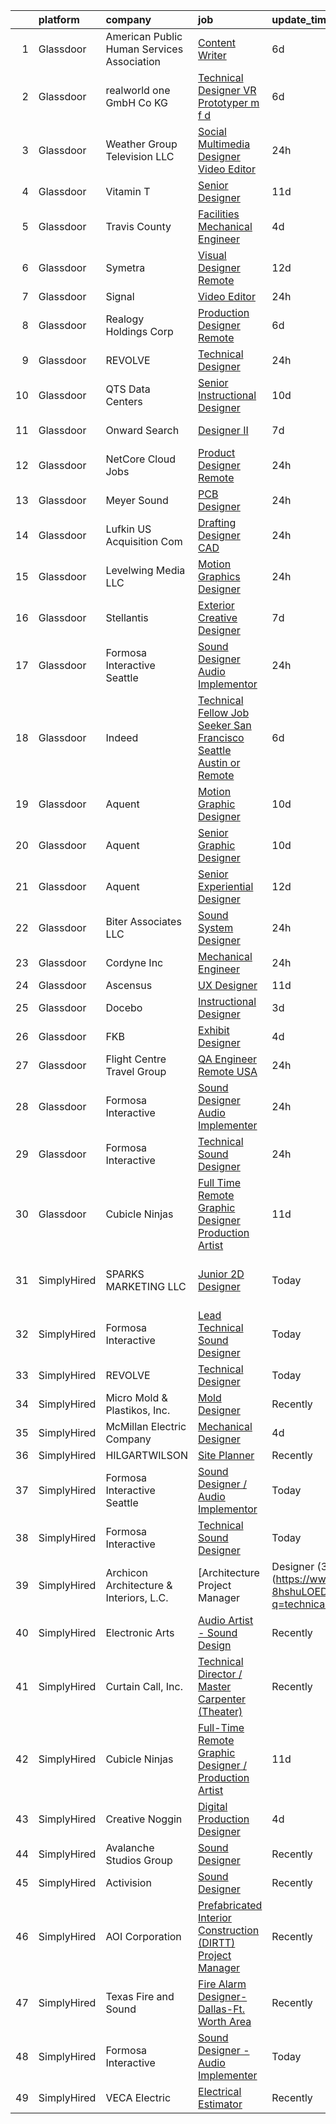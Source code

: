 

|    | platform    | company                                    | job                                                                                                                                                                                                                                                                                                                                                                                                                                                                                                                                                                                                                                                                                                                                                                                                                                                                                                                                                                                                                                                                                                                                                                                                                                                                                                                                             | update_time   | location                     |
|---:|:------------|:-------------------------------------------|:------------------------------------------------------------------------------------------------------------------------------------------------------------------------------------------------------------------------------------------------------------------------------------------------------------------------------------------------------------------------------------------------------------------------------------------------------------------------------------------------------------------------------------------------------------------------------------------------------------------------------------------------------------------------------------------------------------------------------------------------------------------------------------------------------------------------------------------------------------------------------------------------------------------------------------------------------------------------------------------------------------------------------------------------------------------------------------------------------------------------------------------------------------------------------------------------------------------------------------------------------------------------------------------------------------------------------------------------|:--------------|:-----------------------------|
|  1 | Glassdoor   | American Public Human Services Association | [Content Writer](https://www.glassdoor.com/partner/jobListing.htm?pos=125&ao=1136043&s=58&guid=0000018160fc782580a975adcbbae159&src=GD_JOB_AD&t=SR&vt=w&cs=1_296395ab&cb=1655189567906&jobListingId=1007924547616&jrtk=3-0-1g5gfou2gia2m801-1g5gfou2vii1d800-5befba33fab0aa2d-)                                                                                                                                                                                                                                                                                                                                                                                                                                                                                                                                                                                                                                                                                                                                                                                                                                                                                                                                                                                                                                                                 | 6d            | Remote                       |
|  2 | Glassdoor   | realworld one GmbH   Co KG                 | [Technical Designer   VR Prototyper  m f d ](https://www.glassdoor.com/partner/jobListing.htm?pos=127&ao=1136043&s=58&guid=0000018160fc782580a975adcbbae159&src=GD_JOB_AD&t=SR&vt=w&cs=1_4da6bd7a&cb=1655189567907&jobListingId=1007923534172&jrtk=3-0-1g5gfou2gia2m801-1g5gfou2vii1d800-58c01461e58c3bae-)                                                                                                                                                                                                                                                                                                                                                                                                                                                                                                                                                                                                                                                                                                                                                                                                                                                                                                                                                                                                                                     | 6d            | Remote                       |
|  3 | Glassdoor   | Weather Group Television LLC               | [Social Multimedia Designer Video Editor](https://www.glassdoor.com/partner/jobListing.htm?pos=128&ao=1136043&s=58&guid=0000018160fc782580a975adcbbae159&src=GD_JOB_AD&t=SR&vt=w&cs=1_32166cd7&cb=1655189567907&jobListingId=1007936819943&jrtk=3-0-1g5gfou2gia2m801-1g5gfou2vii1d800-23ab6dd74c5d0190-)                                                                                                                                                                                                                                                                                                                                                                                                                                                                                                                                                                                                                                                                                                                                                                                                                                                                                                                                                                                                                                        | 24h           | Atlanta, GA                  |
|  4 | Glassdoor   | Vitamin T                                  | [Senior Designer](https://www.glassdoor.com/partner/jobListing.htm?pos=115&ao=1110586&s=58&guid=0000018160fc782580a975adcbbae159&src=GD_JOB_AD&t=SR&vt=w&cs=1_bea87aac&cb=1655189567906&jobListingId=1007913667833&cpc=AC285F3A3ECA6BB0&jrtk=3-0-1g5gfou2gia2m801-1g5gfou2vii1d800-baf80011e21b8684--6NYlbfkN0DMrcEu7yrtATojKJA7cEzGQ3FdRGWLh0CZQInL4ECGI6k5tN82kdM0OKoro5eXmjrhU1LzCeq0l2IIkj6n6RI8_0amsVUGQP15NMpAuhX-yad4CDq7e_LfVxFA3F54u95X8Sh8xt6I5sA1eKvUwGVipAkl0DBa93dQ_fby4AVnsvPejjDLyDZDAmN6lJQCox6UabcXO1VCzhSuCGaLwxqszW0nazULMpay8xOethEf7xXTb4itvCFEzEpS8AE5rNU6mIHU-oEK1kHZqEXKC2smPrit4Fiv-iCIO0rYADksbZKHsHfmOWUyQrTrwLxSFIZXozadb80pH4q_qk0raumGMJmWq8r0e3B9qQhquryZnGiFUYh2Ds0fBrXR1c29q3vyuN4wNxoruN4XvbfiiAb4QM-E4YRxvwqg_9WGRD5dBOv4rep4xrooKgvgisY0ICET63b4l0tljlO9r0zcfpGj)                                                                                                                                                                                                                                                                                                                                                                                                                                                                                                                                           | 11d           | Remote                       |
|  5 | Glassdoor   | Travis County                              | [Facilities Mechanical Engineer](https://www.glassdoor.com/partner/jobListing.htm?pos=101&ao=1110586&s=58&guid=0000018160fc782580a975adcbbae159&src=GD_JOB_AD&t=SR&vt=w&cs=1_57bb269c&cb=1655189567904&jobListingId=1007929714118&cpc=768CFBF58AF7B31D&jrtk=3-0-1g5gfou2gia2m801-1g5gfou2vii1d800-51a2754220af87a5--6NYlbfkN0DPC_LVculOqwqU5hJIEhpWd4EhNYpIBkCFdcy_r_MFe7ANdGmQxI-VvXJrD63T4D-IuiuGT9SGO4KPw_10KHO8vm2j_QZuFjys1--zmzu8ck3aOgaTDEMcaKwsmU1kLWoUlNL68lrv_rSx0-CMvZsywyETUFLEohMjqpFYbH3pGDyx85d6FN4Q4THDKJjxNcdJZM9lCPwo_1IHZIbVlmPsr8uyjVDeUURHlSLmSygCYjqDIPiWG7bmmtLoRCqIiuQQYkcUjLD-OnAeiizeaFBIb5-XFWwZ47VLNByQiQLHmMwWiIVomAO0mMoa-5PBXezJHuwZy1aX13WZRjZJL2GPJEYkFEOKDD0UHcD6invGQkltG9lC3gkLsYWg7qtgJx3bRg0DxibI3muYCZYpT_uOv6J-Wjjn6ckG4nWr1hQIYjkbfN01E2zhxylAimgsKygh7ONCtKcwMCU1cGL8DlRzms12U4YIfh6Se5wZDgKqZWmRgi1y7l_geEjwvgeCm_A1_az_AsjsIbk-ZntgbhkvQoPBoRSPOgw%3D)                                                                                                                                                                                                                                                                                                                                                                                                                                              | 4d            | Austin, TX                   |
|  6 | Glassdoor   | Symetra                                    | [Visual Designer   Remote](https://www.glassdoor.com/partner/jobListing.htm?pos=106&ao=1110586&s=58&guid=0000018160fc782580a975adcbbae159&src=GD_JOB_AD&t=SR&vt=w&cs=1_7c037383&cb=1655189567904&jobListingId=1007910117840&cpc=8795CF9063CD573D&jrtk=3-0-1g5gfou2gia2m801-1g5gfou2vii1d800-81365151b091542e--6NYlbfkN0DxLmO7NH_YTtLbOIMvJFqJGEF88__vqD2fZF7JxivJ0azNiCTgnfJhqK52DTe9kl3HxAUXSrL2mTd0Ptx5yHlrOP7pNyy_I0DH1ewqAlG-HwrZHUudZdbZdhMuQaE91j7v3Tw7VN79EeVQTmxCsMd4tn55Y-PDa_cgZasr_TwpzAKiyHVrjtScpEzbi303N7FjZQmvjh1SD8P_jNlcIocSLZWO3Vvv1oiui4fwTL5OMw6b0CXjp6elFj0JHAx4rKbsgh5acfwsDklhWgk3MnnlNjpbmLefxHziB4wktWFmb-yfxDf-XVrISp-rfQmArSuoqH9A5DcKxrIpcNAc-7hSsL4C0QyeqxOqe0mi_hUvM7adYsr_RQuOJDzTLWAONWhjxBuQ6R6TapBiTVKr41Ykus4AZ5xIYgiOveR4VVuP2UpfzVfG2O0H38fq_qBN6nx0QSMz3-kbp2MZijKI5kyTliQhWOXZyw_QvCU0UOj9kmLt0As-RTxasxo4pp-UHmxYkFQ58b2PJD50EJUI7Y21nrZzFaBfQQwK3bWqn1N-sK3x01a60kgljTqar-WreuGAPk3uaXMlQw%3D%3D)                                                                                                                                                                                                                                                                                                                                                                                                      | 12d           | Bellevue, WA                 |
|  7 | Glassdoor   | Signal                                     | [Video Editor](https://www.glassdoor.com/partner/jobListing.htm?pos=105&ao=1110586&s=58&guid=0000018160fc782580a975adcbbae159&src=GD_JOB_AD&t=SR&vt=w&ea=1&cs=1_ed78fc8b&cb=1655189567905&jobListingId=1007936453768&cpc=9952A63AB06E78AD&jrtk=3-0-1g5gfou2gia2m801-1g5gfou2vii1d800-4fdb3b10a28578c8--6NYlbfkN0CKNvdBtBh9SnuMcnkEvhJOJZTsmZHyY3ybnWicrfIHv4J7uR0g30tMYPcQbyGfQzT4CgXXPdmH0RuAogTxvPsA8jf3Lt9lkbhxe-3YWW_AH7Kjt5hHLkUYHAViI6SKtWNlUebfj9rc9SKEB-i4de9hxSgj3CI5gk3JKJ_iMaAUUDnD8rwfpYAFjZNG74K-CU6vTdo6QcXj8TDzhwIjAVRKk6LoJ0zxfX_hwYE7l0naltTSwft-DmGP0AaV6Gvqjf16XEuxIUaWu09rYMsASoSmJFAkBxFplboLx_nh2Rao0LinHixfLDMqN9kScIGDDB4JJkmEfi1yH4T82X0HiqEkGmztYKqy5IZbahkgq7PbHn1aHlOpLUqSFnfJjmFkAUy3-D4SZfAIK6kO-Fqpw5LrGoYDab0xzXUUSNCxs7ZQYHWsB04D70TmF2oRwy-sMPtWYihIsqqoBlHe0Vj1zQqoZJc2rnQhIluoEm2gwuWEhZSSrDjdBotk)                                                                                                                                                                                                                                                                                                                                                                                                                                                                                                         | 24h           | Remote                       |
|  8 | Glassdoor   | Realogy Holdings Corp                      | [Production Designer  Remote](https://www.glassdoor.com/partner/jobListing.htm?pos=124&ao=1136043&s=58&guid=0000018160fc782580a975adcbbae159&src=GD_JOB_AD&t=SR&vt=w&cs=1_3f732867&cb=1655189567906&jobListingId=1007923841500&jrtk=3-0-1g5gfou2gia2m801-1g5gfou2vii1d800-75ad7ead7ffaacda-)                                                                                                                                                                                                                                                                                                                                                                                                                                                                                                                                                                                                                                                                                                                                                                                                                                                                                                                                                                                                                                                    | 6d            | Madison, NJ                  |
|  9 | Glassdoor   | REVOLVE                                    | [Technical Designer](https://www.glassdoor.com/partner/jobListing.htm?pos=126&ao=1136043&s=58&guid=0000018160fc782580a975adcbbae159&src=GD_JOB_AD&t=SR&vt=w&ea=1&cs=1_6496c9f6&cb=1655189567906&jobListingId=1007936806066&jrtk=3-0-1g5gfou2gia2m801-1g5gfou2vii1d800-e0d13162d7f556e7-)                                                                                                                                                                                                                                                                                                                                                                                                                                                                                                                                                                                                                                                                                                                                                                                                                                                                                                                                                                                                                                                        | 24h           | Los Angeles, CA              |
| 10 | Glassdoor   | QTS Data Centers                           | [Senior Instructional Designer](https://www.glassdoor.com/partner/jobListing.htm?pos=102&ao=1110586&s=58&guid=0000018160fc782580a975adcbbae159&src=GD_JOB_AD&t=SR&vt=w&cs=1_f8a4dde1&cb=1655189567904&jobListingId=1007916339602&cpc=1618895939391108&jrtk=3-0-1g5gfou2gia2m801-1g5gfou2vii1d800-25a5631f5ba8840e--6NYlbfkN0C4kTSVwZDvVIyLmTYRXlwRdugwfA1-7WV136flrrmbcF0VWcjuXtsKPDj0ecrBfsflfNyZrTLCkA1c9U9auEK6y746PzTogTdoVfAM6dv0KXeabeSpS1SFoKwIapSNsoIG3TlR6L-ChMNAAOtFw1Z4iGXiW-GbwjzJ4tZONd7WZCdHp7QHOlP6ZSY-cefTLlKHbKsjUzNHMdoki_PXfyXr7AvvkEg-_nZyuvRPk6fGG-byT2PMF8vMwVC-xDGBfsdAeEVTCltVviQ6bswKq5yepfz1-f2m-iPL-0U4uOk_RrxU9IwgqI-tlkAaW1a70w1-DkhJ1m1NK7hoDW-Ui0T4YK-KzUVDLrLDb8UITCgokgHjq_QXrdQDVVgkrPDWMlg5tR6AAY5asE0je4_mc88MD7GoG0tAvPT2JNWyYc3_GCQ7g068Y0wc7fNubnxmQFtElU0D77uJJUpXeoHeTFX2qkdnV7EgbCM0EhbtF51BopJjE-c89OglmtGm88YZtorAnab9OqDSRdbcsIHdWq0PLiX62ueeVh5qvOOa3Sc6IdK4RKkBLGmb)                                                                                                                                                                                                                                                                                                                                                                                                                             | 10d           | Duluth, GA                   |
| 11 | Glassdoor   | Onward Search                              | [Designer II](https://www.glassdoor.com/partner/jobListing.htm?pos=114&ao=1110586&s=58&guid=0000018160fc782580a975adcbbae159&src=GD_JOB_AD&t=SR&vt=w&cs=1_77475cc5&cb=1655189567905&jobListingId=1007920706463&cpc=47CFDC01B3F81FAC&jrtk=3-0-1g5gfou2gia2m801-1g5gfou2vii1d800-68ba2cc06ecce5c1--6NYlbfkN0B7YoEZZ2QAGDyEGGmBPAUWSHc1Mt3sMCn9FehKcWA3w0R0aH9tn_iPRPZmwuOkWsyPSUfrdg6vWuTfkkMt6UuJO__N0po1FENSMVn0Xd177crWxq8sk_oo2pUNCOomxXHQ3Qgz2ciof1s0urHQV1MCe8mZGGyY1LziTP2FPR1OEPMcA1MKai2OIpb0BlL8OZOwUhI0O_FUvebS-zl5xrc1xlthNEPXgJpdTu0QEc7_TE_aXe8tBmCZCXsAGNMzuT3B9MSKVsCzGIJekGr6r26x6ep1lJeZAw0ZvZTbNLS4qd7jVfOhSEhMVbJWINQw4-6jZJ6BYa3PN57M7t14NNGJl-LYhWXuvz2fkeHBWZH0Sazy6Jz-0G0eOT45Gd2oYeadHfGzIht9AOKuG196ucxqE9GGcJzIioOSORhZN8310eBBahT2VO94W_jk1gelJQ55AKL4xhgRsU7GIawQe-PIUsNpjLEGZaUjwARQdKwkBHdOK3cdwHBFcc9WyXLnhNOmaWiZHf7FpqV-tNOX40VH5ZKvSPYrSdPuGQlOycMztCmP5CFMWSH9sdjhfBTWXYydYRq3vLmnsSNQIYFud9fK0pOAIrATRdl3ga5gmHz-BIBTDfmLzm0ZP0C0VNSJoAdMCeFtI7SUvIRGXtOGMEFcrGXxOW_czMZ2em7GsyidX0LmUG-27l8dC__dd_D6e-cMx04VJuOVcPMWBQA9SLWMNZyuUi1o2M34O-tZaXM339fCi2uFP5Ot1n5axjbBY51pA5hA4EjnyAfxX-GUyB8DmkuW6nMl5DhFrTouLf7bTPaeW1mO6Z_qY33Zadep5eF0yX04cB5WXRS5VS0Ud9LvG53XTC5kFwKcC4Xk0w0BtX2s-zJQ6jU5I3w60D59ItyMmtGBVZZI0_JC5WTbk3Cfs82bczYQfcecWdfxzkLETxdd-fPMg7GG80NMzvn8H2ecxqenKG7FY8YsUb5z9OvmIl33m7RL_Uc%3D) | 7d            | Minneapolis, MN              |
| 12 | Glassdoor   | NetCore Cloud Jobs                         | [Product Designer  Remote ](https://www.glassdoor.com/partner/jobListing.htm?pos=118&ao=1136043&s=58&guid=0000018160fc782580a975adcbbae159&src=GD_JOB_AD&t=SR&vt=w&cs=1_dd764137&cb=1655189567906&jobListingId=1007935869326&jrtk=3-0-1g5gfou2gia2m801-1g5gfou2vii1d800-0a173d73b8af7f61-)                                                                                                                                                                                                                                                                                                                                                                                                                                                                                                                                                                                                                                                                                                                                                                                                                                                                                                                                                                                                                                                      | 24h           | Remote                       |
| 13 | Glassdoor   | Meyer Sound                                | [PCB Designer](https://www.glassdoor.com/partner/jobListing.htm?pos=129&ao=1136043&s=58&guid=0000018160fc782580a975adcbbae159&src=GD_JOB_AD&t=SR&vt=w&ea=1&cs=1_7b0fde0d&cb=1655189567907&jobListingId=1007936893268&jrtk=3-0-1g5gfou2gia2m801-1g5gfou2vii1d800-ab8c3605d00fa000-)                                                                                                                                                                                                                                                                                                                                                                                                                                                                                                                                                                                                                                                                                                                                                                                                                                                                                                                                                                                                                                                              | 24h           | Berkeley, CA                 |
| 14 | Glassdoor   | Lufkin US Acquisition Com                  | [Drafting Designer  CAD](https://www.glassdoor.com/partner/jobListing.htm?pos=120&ao=1136043&s=58&guid=0000018160fc782580a975adcbbae159&src=GD_JOB_AD&t=SR&vt=w&ea=1&cs=1_571e339b&cb=1655189567906&jobListingId=1007936918807&jrtk=3-0-1g5gfou2gia2m801-1g5gfou2vii1d800-ea05bc440dd16c5f-)                                                                                                                                                                                                                                                                                                                                                                                                                                                                                                                                                                                                                                                                                                                                                                                                                                                                                                                                                                                                                                                    | 24h           | Lufkin, TX                   |
| 15 | Glassdoor   | Levelwing Media LLC                        | [Motion Graphics Designer](https://www.glassdoor.com/partner/jobListing.htm?pos=121&ao=1136043&s=58&guid=0000018160fc782580a975adcbbae159&src=GD_JOB_AD&t=SR&vt=w&ea=1&cs=1_1aa8c905&cb=1655189567906&jobListingId=1007936828544&jrtk=3-0-1g5gfou2gia2m801-1g5gfou2vii1d800-73e0b2ca3a39d638-)                                                                                                                                                                                                                                                                                                                                                                                                                                                                                                                                                                                                                                                                                                                                                                                                                                                                                                                                                                                                                                                  | 24h           | Remote                       |
| 16 | Glassdoor   | Stellantis                                 | [Exterior Creative Designer](https://www.glassdoor.com/partner/jobListing.htm?pos=111&ao=1110586&s=58&guid=0000018160fc782580a975adcbbae159&src=GD_JOB_AD&t=SR&vt=w&cs=1_d045b7fb&cb=1655189567905&jobListingId=1007921414076&cpc=334ABAF5D42DC775&jrtk=3-0-1g5gfou2gia2m801-1g5gfou2vii1d800-c1526d8ff371c54a--6NYlbfkN0ACPwgM8vN-agjfeQIp8j7bA6rWcStjIJMvSUoZk9GVGT3PenFgbY-1Q9aN4mA31HXBm569CgnfV8K9id2gMz7idXGYyjoYQTC92g24B4MbsLn-Pmchlwc54jRjDXutkncsDvgUTOzkZHaIvoRDLxvYaY3P-iL7ZpbVMCRnYjPsH6G5TJBlbSsApx84WR2KbJ4duJmMsgxF6ufln5Rfey21MtgVHiL8k-HMaJp47po-FP1dqTQtN68NaC_bPEZydyLsQ6NQ9BKr5yfzbq43FOzghQ6hR-ZGqmPMdF3mi2g4zufGE4PmaGZ-46_lfLhopgHtOzPsWZjxYW2yp196NhpuvemAzeieMKSTXYX8TkE8ER7jrIWx4RwwLt_aQbOjpM5SW4moVtzfe6z83aE9fqe_W1fnI2UzCn9-ZSuQ0IBe_Qifyvkc-og5LEvG5Vst-nBwDhWm7Thak5q-TPLGGn7IEmY1XrNM6ZBad3Me0vrkrR_YJQArySGShMRzYz-CfRdhsz6Cz71r-_Dy6oStsAzZRtiQ9L1UhPoIbdmJjDrdEA%3D%3D)                                                                                                                                                                                                                                                                                                                                                                                                                                    | 7d            | Auburn Hills, MI             |
| 17 | Glassdoor   | Formosa Interactive Seattle                | [Sound Designer   Audio Implementor](https://www.glassdoor.com/partner/jobListing.htm?pos=117&ao=1136043&s=58&guid=0000018160fc782580a975adcbbae159&src=GD_JOB_AD&t=SR&vt=w&ea=1&cs=1_cdbaa857&cb=1655189567906&jobListingId=1007936707756&jrtk=3-0-1g5gfou2gia2m801-1g5gfou2vii1d800-6639bb44f6468dd0-)                                                                                                                                                                                                                                                                                                                                                                                                                                                                                                                                                                                                                                                                                                                                                                                                                                                                                                                                                                                                                                        | 24h           | Seattle, WA                  |
| 18 | Glassdoor   | Indeed                                     | [Technical Fellow   Job Seeker   San Francisco  Seattle  Austin or Remote](https://www.glassdoor.com/partner/jobListing.htm?pos=109&ao=1110586&s=58&guid=0000018160fc782580a975adcbbae159&src=GD_JOB_AD&t=SR&vt=w&cs=1_3bad9f73&cb=1655189567905&jobListingId=1007923478979&cpc=47CFDC01B3F81FAC&jrtk=3-0-1g5gfou2gia2m801-1g5gfou2vii1d800-66075f6c5944ca98--6NYlbfkN0CiRNM7CVr8YueLFKlzwbFWI0o7IjV438l4sVrvKZ0flpURU_mqoI8E88RAJZx1_nSvCDXhjJ8trVQRmo-m2JZn1tBWA6PQtKQN60QzbF9OA1sPBLsr0VmGI8SldjPFvkyTz2gT94hzm-GFo3EJQVxEDC-ah_Jgco5sh5iWVz7JZS10HTpgJ3pICj4FflpgSOczXLD1YKUwT-hlw48Kem_LCvhCuo3WOSNFvNv4ANqICEnGm57PE3dQJvip0rYWqViY2yfyyVTYayPe7wtu0SazQoNNEwI4HJsKZ7weKTkJbHzEP37ClKZxas5-SDxz0T9okr--tUg_AyXm4oAKDl3sJJcHhasJfFDezC7k7yrAblspx7jO2Z69TJ07a-Ng31V6nqyVK4ZeOi_5N6xdWVizQ4zMV_u_H8tyQ208C9DOT5UxJm9XsJqfQM77C5LB-Eb12FYFpAb8C2_r_A63tptLPMTGnaZGykLZ31xeb8zLiUz1WHUAdDRxtLVHDIMmRCBjlyPahQZUxQ2QI9jiqcv3)                                                                                                                                                                                                                                                                                                                                                                                                                  | 6d            | Delaware                     |
| 19 | Glassdoor   | Aquent                                     | [Motion Graphic Designer](https://www.glassdoor.com/partner/jobListing.htm?pos=113&ao=1110586&s=58&guid=0000018160fc782580a975adcbbae159&src=GD_JOB_AD&t=SR&vt=w&cs=1_c66c286c&cb=1655189567905&jobListingId=1007916979146&cpc=FA84DF7EA1EC2398&jrtk=3-0-1g5gfou2gia2m801-1g5gfou2vii1d800-e83dee45a5fd971f--6NYlbfkN0DMrcEu7yrtATojKJA7cEzGQ3FdRGWLh0CZQInL4ECGI9gD0Wolx9R2v-Aex0-GK06z-GMLB_9Zw8vpqQ8mHYEyJV18HNK_I1pRLbCl99d2sawr9Ad6r9O3WIbF-uZH8AorDIWnqVdjBKJwYiNWMj7TTrPxuVzIm8b2u1tm2jRstJQfPbtR41H1-oUBOawKUP3NUbbm-wo2Jm-xdrIwL8gYtxU7UZQdqyt9AXTUXTlc9XAn3cn-nvTNi0q_tS3n_OIODs3YPjqlFMC9lMLT1H0ojmt2N0-kWBNdSuBb9CxBJU92PFomZ7tCW-AGMBQnA-mGHTKzkRKXclv-u2bk2HKPcdF2W74fpwrwq6yp4JFVrqkd1PPOQO2rjr87pTTosDNflSpEjkBZbkT7P3COnUHD6jCd6T2ib4ukaOiBXv-SpWX5Z-5HoaWN1afMbTRWJwjS_1aGCLlsRQ%3D%3D)                                                                                                                                                                                                                                                                                                                                                                                                                                                                                                                                       | 10d           | Chicago, IL                  |
| 20 | Glassdoor   | Aquent                                     | [Senior Graphic Designer](https://www.glassdoor.com/partner/jobListing.htm?pos=116&ao=1110586&s=58&guid=0000018160fc782580a975adcbbae159&src=GD_JOB_AD&t=SR&vt=w&cs=1_348c0627&cb=1655189567906&jobListingId=1007916979156&cpc=F41FEAB56D215062&jrtk=3-0-1g5gfou2gia2m801-1g5gfou2vii1d800-978b0616a081ca45--6NYlbfkN0DMrcEu7yrtATojKJA7cEzGQ3FdRGWLh0CZQInL4ECGI9gD0Wolx9R2v-Aex0-GK06z-GMLB_9Zw9M4FWgZ0Um9Lr1gplQdV6fsHdxZMuIhh27jq66HetTta8dxW3WCOXmXduM7ll1b4dmi0yRYJt0AEP0PbX5mHTY3a8cC3r-pSppN-IEMDaqYPNb2ZAWqPFgtljiVhfXiHSoLF2UcBPtYLNu5vgKBBFbwn_INiLLNNbibNmyzNKCjwFcL8y728EWWM_VqxWNzxgD-jV9MmiUYjkbYLqa6ltEneT5Km3c8YPI5b2oIpIsoDrup5Iz7lOgJqCqPQn7Tr8iNQNoLEW9pstlUtUNV3yz-wAO0_JNhPx4Tbpr8gz5c7FaXRhbHAUz-pEcuGo5ekHn_OX4SzYlNfYB0M1i4d7d3aK5F_XKrPaWe9QB3ycXcX0rE2bi3eAirsXnA_KtXlQ%3D%3D)                                                                                                                                                                                                                                                                                                                                                                                                                                                                                                                                       | 10d           | Atlanta, GA                  |
| 21 | Glassdoor   | Aquent                                     | [Senior Experiential Designer](https://www.glassdoor.com/partner/jobListing.htm?pos=112&ao=1110586&s=58&guid=0000018160fc782580a975adcbbae159&src=GD_JOB_AD&t=SR&vt=w&cs=1_9bc9f0fc&cb=1655189567905&jobListingId=1007911652005&cpc=654405A9B1E0A9F5&jrtk=3-0-1g5gfou2gia2m801-1g5gfou2vii1d800-e54403e32c296ad8--6NYlbfkN0DMrcEu7yrtATojKJA7cEzGQ3FdRGWLh0CZQInL4ECGI9gD0Wolx9R2EDT7B77c2cT63ECJCoR-QP7YzNdS-qDjfhe1SzELqM1I1Yxk_SsK5pwr4nKYrm8vGM7hFKsE6FrmopgiETUV8eZGpL_hd4pTe8-cM_9gCQzDsiyeUWAMC1nGLEEvX2ZwCrSUSzDxDd4H_IHObOFvLG1GQlTE4CbA6AblnsYkPvPLOk-7FIIJjoZCXzoGmE4sQ2_wq8u2I980QIv7OCTsLFUn6DGJ39Yr-gKlZ3qYdQhtoMFINhtm-EUy7Jmx6U7P_YiQyHBX0GnvqcYClYIrfeco2eVcH38_evRdo0wtMfRkr4yN16g7nX6YWIM2OZtF-OhV2kuHryRYVqmT0e9ftQebMYmJVE0QAnPfV7kP8eUPYNvbA9-yhZOm1x9pjkMtrhWz_FB9kFSevQQUAVsM9Q%3D%3D)                                                                                                                                                                                                                                                                                                                                                                                                                                                                                                                                  | 12d           | Remote                       |
| 22 | Glassdoor   | Biter   Associates  LLC                    | [Sound System Designer](https://www.glassdoor.com/partner/jobListing.htm?pos=103&ao=1110586&s=58&guid=0000018160fc782580a975adcbbae159&src=GD_JOB_AD&t=SR&vt=w&ea=1&cs=1_f3ddd0b6&cb=1655189567904&jobListingId=1007935743781&cpc=6EF74AC2F94C1840&jrtk=3-0-1g5gfou2gia2m801-1g5gfou2vii1d800-3a452f9ced468c75--6NYlbfkN0Cii1BkCmuTkYhCe1n7tdf96rlEXZyahD0EQGX4UxkzWOhUZ7vCuYiyO9WaPnT0De6weWlJXNLUrwSqWsyxKgdraVUjXX2pi0P1clcOJgn9qfVjVIa881_P_x1SwZF-ZU-OvUOTybnetDjlDNd-Df4gbng-zJJNmaDdqaeqvHY54kIk9Ct9N2AzeLplovlYEtJwJMzhyJFi5ukrgdQzyjRrSR5rU2eYjdYCxenivRSApeHNazbCPxyROAzvl2aLfGUo64_pXPJhC0GHmqwwCqpuoIO8g4hKyAyC6mf3A-yrN5EqyPF-Kw5xiCJq1P18rb3nHn7-QiRhLbqAvKb2PYBvlTmnMmmn2tXw-Kp91mwbw8IVz0LXVIguYalUOIoyePdat8bJhZH2hWLmtkC54FVrwPvBh6fX8M3iCDwlPf-0uxIXg_dYxOOHoK89o6_MyKrv8MqPxWBADhM8wDqpHBIis8TGjFd5Wzsev8Z4_2y0OBTZmWcZEqaqnqFYgrrjf8myFlOhbxBSIqzsjDEqJAst)                                                                                                                                                                                                                                                                                                                                                                                                                                                                | 24h           | Addison, TX                  |
| 23 | Glassdoor   | Cordyne  Inc                               | [Mechanical Engineer](https://www.glassdoor.com/partner/jobListing.htm?pos=104&ao=1110586&s=58&guid=0000018160fc782580a975adcbbae159&src=GD_JOB_AD&t=SR&vt=w&ea=1&cs=1_411d77b8&cb=1655189567904&jobListingId=1007936468206&cpc=48866614B099111A&jrtk=3-0-1g5gfou2gia2m801-1g5gfou2vii1d800-4dbad2f80b65f447--6NYlbfkN0DdLn5tXN_RiyJSiFodarGZFJKa8s6F6AK0THPBWp05MWGACVIr9k5Zus4azvyoTpSEt7VzSOeovcQcnIUB9yoW599l7_qMc6Vye1Fo6rhAawoj0pW1YClxKA456dq2H3e4-YRml43K90v2RJ4UCbQH8RKDWovh9ZeswAP_D7Gux6CTIvo07WzE7UjEf7hm1QpHkn3L6UizctOMELVv66KAI-L41-q2tujMiQMU2AQFWBzoCDvO7k-_RFtrjVLBbeVXPyB4B6602UzIw7NvZIttFhYKbNZhY_Sjkr6Wm_yLe9xEg_oVcXRX6YrLkdCqeVEkSjylnAaCjjXMnO1zgr0ItXUskVAX_GY5X1RUrNXyLXI_xw9B8asjUcWj8E0MX1ojInUiJTo8oMhKnk88HIO5VFzLjIp1dhmogXQPvSrtXtIwKn55NbKAeVTDSfVBlJR19m9UYQ20261OYczTfl77RC-saQ6AegoHnXPbOOS6fZ1wgnFfAq1zJhj7v9YcHtCwf1RtXokxgA%3D%3D)                                                                                                                                                                                                                                                                                                                                                                                                                                                                      | 24h           | Houston, TX                  |
| 24 | Glassdoor   | Ascensus                                   | [UX Designer](https://www.glassdoor.com/partner/jobListing.htm?pos=108&ao=1110586&s=58&guid=0000018160fc782580a975adcbbae159&src=GD_JOB_AD&t=SR&vt=w&cs=1_e07a454a&cb=1655189567905&jobListingId=1007914757699&cpc=0C139D4CAD5A6DB2&jrtk=3-0-1g5gfou2gia2m801-1g5gfou2vii1d800-bc8d0fd9844ec873--6NYlbfkN0D5MgSvnQUG0V3x862LP---yg2cpBEMR-sxr5Of7E7lZaGPSMxcjrUM_REq8Ox-J9LyKYTQvjMpoCuLqrTGM4zh9wPyreyljcNKfCrAg_jq6v48xLqBIXtNgwR6haMFPYwlJAj23mV1UEnzNOMW6oTPE1v4iFhpiXG8U6ad8FwsNURvkYgGxNNKD8zFCyztnEfWYdTBEPpuz-Z-hrQaG6-OOVOfhpp-JeWydDGiEYyujQDcWsX2S8rtts6fnIMB4O3hns4yTpuWY9GOujPxC_PxFMWedLvIw2nH9eOJVR01R4Ks6v_vrG4lTuUmuK0_7fn1M6q3m9f9j__U6-B8VNU0CKyFAA-k1EaEE-QsiOIzSodbAYdTJm4kWSIz3Ou2Dp3SN-tHa5ofuXjq-tpwsQeUupPC5vQnDfiHEYvfjlflOpD6IRVq-hHp98qWgJnqjUhn2BskPMI_UZHpqqFYlT_a)                                                                                                                                                                                                                                                                                                                                                                                                                                                                                                                                               | 11d           | Remote                       |
| 25 | Glassdoor   | Docebo                                     | [Instructional Designer](https://www.glassdoor.com/partner/jobListing.htm?pos=123&ao=1136043&s=58&guid=0000018160fc782580a975adcbbae159&src=GD_JOB_AD&t=SR&vt=w&cs=1_9e8beb53&cb=1655189567906&jobListingId=1007932346031&jrtk=3-0-1g5gfou2gia2m801-1g5gfou2vii1d800-a7e130034f39e37f-)                                                                                                                                                                                                                                                                                                                                                                                                                                                                                                                                                                                                                                                                                                                                                                                                                                                                                                                                                                                                                                                         | 3d            | Remote                       |
| 26 | Glassdoor   | FKB                                        | [Exhibit Designer](https://www.glassdoor.com/partner/jobListing.htm?pos=130&ao=1136043&s=58&guid=0000018160fc782580a975adcbbae159&src=GD_JOB_AD&t=SR&vt=w&ea=1&cs=1_56a1e377&cb=1655189567907&jobListingId=1007929398888&jrtk=3-0-1g5gfou2gia2m801-1g5gfou2vii1d800-09acbbb493a7b571-)                                                                                                                                                                                                                                                                                                                                                                                                                                                                                                                                                                                                                                                                                                                                                                                                                                                                                                                                                                                                                                                          | 4d            | Philadelphia, PA             |
| 27 | Glassdoor   | Flight Centre Travel Group                 | [QA Engineer   Remote  USA](https://www.glassdoor.com/partner/jobListing.htm?pos=110&ao=1110586&s=58&guid=0000018160fc782580a975adcbbae159&src=GD_JOB_AD&t=SR&vt=w&cs=1_a7578bdf&cb=1655189567905&jobListingId=1007937004583&cpc=F41FEAB56D215062&jrtk=3-0-1g5gfou2gia2m801-1g5gfou2vii1d800-e3f31c79b3791ea8--6NYlbfkN0Dq7qPB-BUOT8Prf7tf9oqq_Jnqv4qEOhMuUzr9XeuSc53wFjTOjYufv7Y2oPDBItIlcsTwjYvcRGA9qF3WsVQ6DGS-YDLtGSqu1HEcAMl_lmwQAbBTyk9Ta8jLIlZhSmPMoU6jLe5yK0SPFzSG9i0bp085LVb8aOSA2UmInbXx3qXpINDrmcOS0jtnlR6h4-wnZeSO3LAG0vOgnZddP4vGvoTxLki_YD332xmBtiesJAjPC9PHnagtGC5kfXGd1GQso2JDgGV1VYCL3f3lCl3y68uoWIlT3-smsd0LvJkAkRZgPK6U-IXZRZwsPgbOoDta80c2ukbQxF0qQ7qAWjf43pOeWBR5Ks1iUGrvhNsbCI6KGs0pk1QwHMR3uUEKAMvVsIXeId0dZOw2xfoicGz_8dAYFfd6VZvnlQ7GsXWneFv6-ysNlWBm_g1Luz_DndWr7c0A-u1rOQXKtNS5NzEFuQNfRWAK2DC1kG9Hm8dIIlgQpsLxudXFZrP3e-8kQkETKKJnT9Bhdg%3D%3D)                                                                                                                                                                                                                                                                                                                                                                                                                                                                     | 24h           | Remote                       |
| 28 | Glassdoor   | Formosa Interactive                        | [Sound Designer   Audio Implementer](https://www.glassdoor.com/partner/jobListing.htm?pos=119&ao=1136043&s=58&guid=0000018160fc782580a975adcbbae159&src=GD_JOB_AD&t=SR&vt=w&ea=1&cs=1_7cf66e90&cb=1655189567906&jobListingId=1007936707676&jrtk=3-0-1g5gfou2gia2m801-1g5gfou2vii1d800-223adf02e9575f1e-)                                                                                                                                                                                                                                                                                                                                                                                                                                                                                                                                                                                                                                                                                                                                                                                                                                                                                                                                                                                                                                        | 24h           | Burbank, CA                  |
| 29 | Glassdoor   | Formosa Interactive                        | [Technical Sound Designer](https://www.glassdoor.com/partner/jobListing.htm?pos=122&ao=1136043&s=58&guid=0000018160fc782580a975adcbbae159&src=GD_JOB_AD&t=SR&vt=w&ea=1&cs=1_4ef121b7&cb=1655189567906&jobListingId=1007936707776&jrtk=3-0-1g5gfou2gia2m801-1g5gfou2vii1d800-23a1149bd9ef047e-)                                                                                                                                                                                                                                                                                                                                                                                                                                                                                                                                                                                                                                                                                                                                                                                                                                                                                                                                                                                                                                                  | 24h           | Seattle, WA                  |
| 30 | Glassdoor   | Cubicle Ninjas                             | [Full Time Remote Graphic Designer   Production Artist](https://www.glassdoor.com/partner/jobListing.htm?pos=107&ao=1110586&s=58&guid=0000018160fc782580a975adcbbae159&src=GD_JOB_AD&t=SR&vt=w&ea=1&cs=1_270aab53&cb=1655189567905&jobListingId=1007914159975&cpc=2CAED5C921A5F994&jrtk=3-0-1g5gfou2gia2m801-1g5gfou2vii1d800-a637ec85d650d5ed--6NYlbfkN0DwalQEF9vRYKk78hJKlW41fgOIylsC_XWGQTWZGkc4KhBEuFsLQM7BGqOyv2V8dIA51WM1K18w-SnohNgmk4Gpo0IGK2CXaUwHlCnHHZ6CIclyABrF2jPikkiDv8f_wBISqzAP5_WKSv8gQnnRChTc2ys4H67Q6ukoECdz8MbwM5JUE7N4XlMHz0uKYl0PwRIyFGOTr50aZaNIDJ9MpzsPiwQpDXcMfIjlLCr4v4prmb6BwrIcyOGb3hUZuaWASghDEB2OIXGVbAcgv5XBUVVbNEqYSbrH1YWMDm2mxwJRXGKiLLg1PDSAYuee-RLvTDtz1aqeq3fPe7MLKnf3FH-ImHlU0hejmMSNyTv0eBhcHwYUvxDexjIlHwQlkKSfB0c9TY71hu0op8LBWDm0lZ0kRL7gvQxrQKdLOqO1-6uLksmh69SyrHKN6-tQHlYrH0G9-0x3Gb8phFhnwWuzLSlefg1OG1sJu0KcCHyB3iZiMPHOgldir0I1jlQ53unU_94lVzIDLec80FLYhkUk0_xs6eDetirLPaM%3D)                                                                                                                                                                                                                                                                                                                                                                                                                  | 11d           | Remote                       |
| 31 | SimplyHired | SPARKS MARKETING LLC                       | [Junior 2D Designer](https://www.simplyhired.com/job/SlkDe879fUXufiQhXHwYbLyOE66DVr6UOiM9oWk8dKXQYhYpxOIB7A?q=technical+sound+designer)                                                                                                                                                                                                                                                                                                                                                                                                                                                                                                                                                                                                                                                                                                                                                                                                                                                                                                                                                                                                                                                                                                                                                                                                         | Today         | Los Angeles, CA +2 locations |
| 32 | SimplyHired | Formosa Interactive                        | [Lead Technical Sound Designer](https://www.simplyhired.com/job/mmHckddwjNa8W3SP8V1qF6PK_eMKtUEs3V1PdJOsM8uUo0OZH6p3FQ?q=technical+sound+designer)                                                                                                                                                                                                                                                                                                                                                                                                                                                                                                                                                                                                                                                                                                                                                                                                                                                                                                                                                                                                                                                                                                                                                                                              | Today         | Burbank, CA                  |
| 33 | SimplyHired | REVOLVE                                    | [Technical Designer](https://www.simplyhired.com/job/zwjBcX7qEpB64d2LvGCxRrVEqr7npfx28dcNUkijmfn_HUH0EhrtzQ?q=technical+sound+designer)                                                                                                                                                                                                                                                                                                                                                                                                                                                                                                                                                                                                                                                                                                                                                                                                                                                                                                                                                                                                                                                                                                                                                                                                         | Today         | Los Angeles, CA              |
| 34 | SimplyHired | Micro Mold & Plastikos, Inc.               | [Mold Designer](https://www.simplyhired.com/job/oBLU09SpOd3l-l0au8lM53k9IPUWA3GF5W-GRnr3dBuO9FTCOBYWJw?q=technical+sound+designer)                                                                                                                                                                                                                                                                                                                                                                                                                                                                                                                                                                                                                                                                                                                                                                                                                                                                                                                                                                                                                                                                                                                                                                                                              | Recently      | Erie, PA                     |
| 35 | SimplyHired | McMillan Electric Company                  | [Mechanical Designer](https://www.simplyhired.com/job/O6pYH6vvhLzG-L9KLzKQDljlCBA9C-QdS5n2MIifUCIWOFBBR_eZjw?q=technical+sound+designer)                                                                                                                                                                                                                                                                                                                                                                                                                                                                                                                                                                                                                                                                                                                                                                                                                                                                                                                                                                                                                                                                                                                                                                                                        | 4d            | Woodville, WI                |
| 36 | SimplyHired | HILGARTWILSON                              | [Site Planner](https://www.simplyhired.com/job/tEyzIIgaddvdpMZ57cq9HhD4TNCyoEMRfrOhotKImPIqV4XvJ9tOkg?q=technical+sound+designer)                                                                                                                                                                                                                                                                                                                                                                                                                                                                                                                                                                                                                                                                                                                                                                                                                                                                                                                                                                                                                                                                                                                                                                                                               | Recently      | Phoenix, AZ                  |
| 37 | SimplyHired | Formosa Interactive Seattle                | [Sound Designer / Audio Implementor](https://www.simplyhired.com/job/h7rb2yccv_SC4Bd_Iqg-1mRi1S3LUZv1dJMMymCVw85YefgKLvhMUA?q=technical+sound+designer)                                                                                                                                                                                                                                                                                                                                                                                                                                                                                                                                                                                                                                                                                                                                                                                                                                                                                                                                                                                                                                                                                                                                                                                         | Today         | Seattle, WA                  |
| 38 | SimplyHired | Formosa Interactive                        | [Technical Sound Designer](https://www.simplyhired.com/job/SWMHfJ4Cd4je_lB7sVOJm1Ynz8VAvHXR1VmFv5Wj55RexmmArQLwWQ?q=technical+sound+designer)                                                                                                                                                                                                                                                                                                                                                                                                                                                                                                                                                                                                                                                                                                                                                                                                                                                                                                                                                                                                                                                                                                                                                                                                   | Today         | Seattle, WA                  |
| 39 | SimplyHired | Archicon Architecture & Interiors, L.C.    | [Architecture Project Manager | Designer (3-15 Years Experience)](https://www.simplyhired.com/job/ygMDXu738GHGwCRFH3-8hshuLOED1n6hizwyYe5eWZKMRmoWvJsy9A?q=technical+sound+designer)                                                                                                                                                                                                                                                                                                                                                                                                                                                                                                                                                                                                                                                                                                                                                                                                                                                                                                                                                                                                                                                                                                                                                            | Recently      | Phoenix, AZ                  |
| 40 | SimplyHired | Electronic Arts                            | [Audio Artist - Sound Design](https://www.simplyhired.com/job/isLGrehrPw4o-4cejaiY4k2oA82EapnoMaP7LGctnuO-irY00pd9Wg?q=technical+sound+designer)                                                                                                                                                                                                                                                                                                                                                                                                                                                                                                                                                                                                                                                                                                                                                                                                                                                                                                                                                                                                                                                                                                                                                                                                | Recently      | Seattle, WA                  |
| 41 | SimplyHired | Curtain Call, Inc.                         | [Technical Director / Master Carpenter (Theater)](https://www.simplyhired.com/job/020ydjTGh2pnHKCFlfSS3j0giiiES4bbbHoobQVCIirPjgWRqJdlbw?q=technical+sound+designer)                                                                                                                                                                                                                                                                                                                                                                                                                                                                                                                                                                                                                                                                                                                                                                                                                                                                                                                                                                                                                                                                                                                                                                            | Recently      | Connecticut                  |
| 42 | SimplyHired | Cubicle Ninjas                             | [Full-Time Remote Graphic Designer / Production Artist](https://www.simplyhired.com/job/MlxQGK6YbiQFETM5zXEUyFCSvSuVu97UukC90fOCizf2OHLZKSsGyw?q=technical+sound+designer)                                                                                                                                                                                                                                                                                                                                                                                                                                                                                                                                                                                                                                                                                                                                                                                                                                                                                                                                                                                                                                                                                                                                                                      | 11d           | Remote                       |
| 43 | SimplyHired | Creative Noggin                            | [Digital Production Designer](https://www.simplyhired.com/job/0O4YBvf4jERTxvTX6qczq8Wi9Pe1r1m_AHSB3tmrmFux66oP5fZssg?q=technical+sound+designer)                                                                                                                                                                                                                                                                                                                                                                                                                                                                                                                                                                                                                                                                                                                                                                                                                                                                                                                                                                                                                                                                                                                                                                                                | 4d            | San Antonio, TX +1 location  |
| 44 | SimplyHired | Avalanche Studios Group                    | [Sound Designer](https://www.simplyhired.com/job/lQ56dL4hE0QFlKl3bFobU4KE1n4VNMXQUExBD0jvYT0oDTVmOsXFqw?q=technical+sound+designer)                                                                                                                                                                                                                                                                                                                                                                                                                                                                                                                                                                                                                                                                                                                                                                                                                                                                                                                                                                                                                                                                                                                                                                                                             | Recently      | New York, NY                 |
| 45 | SimplyHired | Activision                                 | [Sound Designer](https://www.simplyhired.com/job/i7qlcqa6pP-srEpgyNNEjRvZmW5tDc8R6vUqXUq0hP94Ee2Cl5AgeQ?q=technical+sound+designer)                                                                                                                                                                                                                                                                                                                                                                                                                                                                                                                                                                                                                                                                                                                                                                                                                                                                                                                                                                                                                                                                                                                                                                                                             | Recently      | Austin, TX                   |
| 46 | SimplyHired | AOI Corporation                            | [Prefabricated Interior Construction (DIRTT) Project Manager](https://www.simplyhired.com/job/WQlOXQHLZ2T9IYNLcH-V7-6cQd1Q4UTj1QvALDm19DkZ-qUdVuQUXA?q=technical+sound+designer)                                                                                                                                                                                                                                                                                                                                                                                                                                                                                                                                                                                                                                                                                                                                                                                                                                                                                                                                                                                                                                                                                                                                                                | Recently      | Omaha, NE                    |
| 47 | SimplyHired | Texas Fire and Sound                       | [Fire Alarm Designer-Dallas-Ft. Worth Area](https://www.simplyhired.com/job/3o56GbilrAl5c9HihTMx9Ct5gzQk5Fc3faJL4Dc4C4jNOlSDOwRawg?q=technical+sound+designer)                                                                                                                                                                                                                                                                                                                                                                                                                                                                                                                                                                                                                                                                                                                                                                                                                                                                                                                                                                                                                                                                                                                                                                                  | Recently      | Dallas, TX                   |
| 48 | SimplyHired | Formosa Interactive                        | [Sound Designer - Audio Implementer](https://www.simplyhired.com/job/tHxQ6HWGfmosvJqEcKWvTYeq7BMfT-LI4AhI8jhe3__v37h8_wg1qQ?q=technical+sound+designer)                                                                                                                                                                                                                                                                                                                                                                                                                                                                                                                                                                                                                                                                                                                                                                                                                                                                                                                                                                                                                                                                                                                                                                                         | Today         | Burbank, CA                  |
| 49 | SimplyHired | VECA Electric                              | [Electrical Estimator](https://www.simplyhired.com/job/4GYAgoqwlErCloRoxA2IVaIeJn1PFjZjSHB2ifn8uoBr36EOte2vqA?q=technical+sound+designer)                                                                                                                                                                                                                                                                                                                                                                                                                                                                                                                                                                                                                                                                                                                                                                                                                                                                                                                                                                                                                                                                                                                                                                                                       | Recently      | Boise, ID                    |